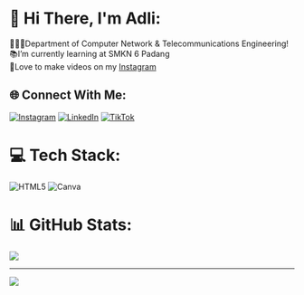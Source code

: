# 💫 Hi There, I'm Adli:
🧑🏻‍🎓Department of Computer Network & Telecommunications Engineering!<br>
📚I’m currently learning at SMKN 6 Padang<br>
🎥Love to make videos on my [Instagram](https://instagram.com/adli_al_hadi)


## 🌐 Connect With Me:
[![Instagram](https://img.shields.io/badge/Instagram-%23E4405F.svg?logo=Instagram&logoColor=white)](https://instagram.com/adli_al_hadi) [![LinkedIn](https://img.shields.io/badge/LinkedIn-%230077B5.svg?logo=linkedin&logoColor=white)](https://www.linkedin.com/in/adli-al-hadi-b94135336/) [![TikTok](https://img.shields.io/badge/TikTok-%23000000.svg?logo=TikTok&logoColor=white)](https://tiktok.com/@adlialhadi) 

# 💻 Tech Stack:
![HTML5](https://img.shields.io/badge/html5-%23E34F26.svg?style=for-the-badge&logo=html5&logoColor=white) ![Canva](https://img.shields.io/badge/Canva-%2300C4CC.svg?style=for-the-badge&logo=Canva&logoColor=white) 
# 📊 GitHub Stats:
![](https://github-readme-stats.vercel.app/api/top-langs/?username=gedetanok&theme=dracula&hide_border=true&include_all_commits=true&count_private=false&layout=compact)<br>

---
[![](https://visitcount.itsvg.in/api?id=gedetanok&icon=0&color=0)](https://visitcount.itsvg.in)

<!-- Proudly created with GPRM ( https://gprm.itsvg.in ) -->
